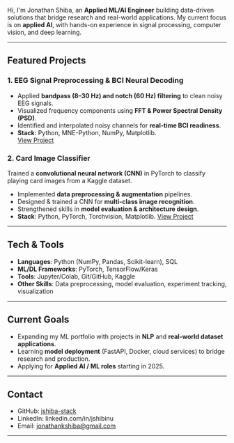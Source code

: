 Hi, I'm Jonathan Shiba, an **Applied ML/AI Engineer** building data-driven solutions that bridge research and real-world applications. My current focus is on **applied AI**, with hands-on experience in signal processing, computer vision, and deep learning.  

---

## Featured Projects  

### 1. EEG Signal Preprocessing & BCI Neural Decoding
  - Applied **bandpass (8–30 Hz) and notch (60 Hz) filtering** to clean noisy EEG signals.  
  - Visualized frequency components using **FFT & Power Spectral Density (PSD)**.  
  - Identified and interpolated noisy channels for **real-time BCI readiness**.  
  - **Stack**: Python, MNE-Python, NumPy, Matplotlib.  
[View Project](./EEG_BCI_Signal_Processing/README.md)
  
### 2. Card Image Classifier
  Trained a **convolutional neural network (CNN)** in PyTorch to classify playing card images from a Kaggle dataset.  
  - Implemented **data preprocessing & augmentation** pipelines.  
  - Designed & trained a CNN for **multi-class image recognition**.  
  - Strengthened skills in **model evaluation & architecture design**.  
  - **Stack**: Python, PyTorch, Torchvision, Matplotlib.
[View Project](./Card_Classifier_CNN/README.md)

---

## Tech & Tools  

- **Languages**: Python (NumPy, Pandas, Scikit-learn), SQL  
- **ML/DL Frameworks**: PyTorch, TensorFlow/Keras  
- **Tools**: Jupyter/Colab, Git/GitHub, Kaggle  
- **Other Skills**: Data preprocessing, model evaluation, experiment tracking, visualization  

---

## Current Goals  

- Expanding my ML portfolio with projects in **NLP** and **real-world dataset applications**.  
- Learning **model deployment** (FastAPI, Docker, cloud services) to bridge research and production.  
- Applying for **Applied AI / ML roles** starting in 2025.  

---

## Contact  

- GitHub: [jshiba-stack](https://github.com/jshiba-stack)  
- LinkedIn: linkedin.com/in/jshibinu
- Email: jonathankshiba@gmail.com

---
